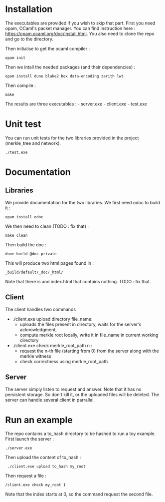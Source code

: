 # Installation
The executables are provided if you wish to skip that part.
First you need opam, OCaml's packet manager.
You can find instruction here : https://opam.ocaml.org/doc/Install.html.
You also need to clone the repo and go to the directory.

Then initialise to get the ocaml compiler :
```
opam init
```

Then we intall the needed packages (and their dependencies) :

```
opam install dune blake2 hex data-encoding zarith lwt
```
Then compile :
```
make
```

The results are three executables :
	- server.exe
	- client.exe
	- test.exe
# Unit test

You can run unit tests for the two libraries provided in the project
(merkle_tree and network).
```
./test.exe
```
# Documentation

## Libraries
We provide documentation for the two libraries.
We first need odoc to build it :
```
opam install odoc
```

We then need to clean (TODO : fix that) :

```
make clean
```

Then build the doc :
```
dune build @doc-private
```

This will produce two html pages found in :
```
_build/default/_doc/_html/
```

Note that there is and index.html that contains nothing.
TODO : fix that.

## Client
The client handles two commands
- ./client.exe upload directory file_name:
  - uploads the files present in directory,
  waits for the server's acknowledgment,
  - compute merkle root locally, write it in file_name in current
  working directory
- ./client.exe check merkle_root_path n :
  - request the n-th file (starting from 0)
	from the server along with the merkle witness
  - check correctness using merkle_root_path

## Server
The server simply listen to request and answer.
Note that it has no persistent storage.
So don't kill it, or the uploaded files will be deleted.
The server can handle several client in parrallel.

# Run an example

The repo contains a to_hash directory to be hashed to run a toy example.
First launch the server :

```
./server.exe
```
Then upload the content of to_hash :
```
 ./client.exe upload to_hash my_root
```

Then request a file :
```
/client.exe check my_root 1
```
Note that the index starts at 0, so the command request the second
file.

